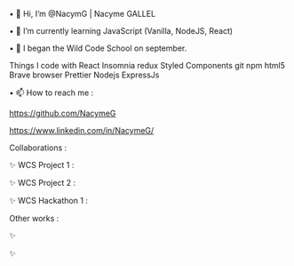 • 👋 Hi, I’m @NacymG | Nacyme GALLEL

• 🌱 I’m currently learning JavaScript (Vanilla, NodeJS, React)

• 💞️ I began the Wild Code School on september.

Things I code with
React 
Insomnia
redux
Styled Components
git 
npm 
html5
Brave browser 
Prettier 
Nodejs 
ExpressJs

• 📫 How to reach me :

https://github.com/NacymeG

https://www.linkedin.com/in/NacymeG/

Collaborations :

✨ WCS Project 1 : 

✨ WCS Project 2 : 

✨ WCS Hackathon 1 : 

Other works :


✨ 

✨ 

